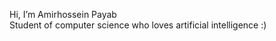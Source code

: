 Hi, I’m Amirhossein Payab<br>
Student of computer science who loves artificial intelligence :)<br>


